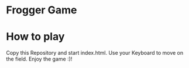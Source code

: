 Frogger Game
===============================

# How to play
Copy this Repository and start index.html. Use your Keyboard to move on the field. Enjoy the game :)!
